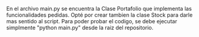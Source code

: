 En el archivo main.py se encuentra la Clase Portafolio que implementa las funcionalidades pedidas. Opté por crear tambien la clase Stock para darle mas sentido al script. Para poder probar el codigo, se debe ejecutar simplmente "python main.py" desde la raiz del repositorio.
